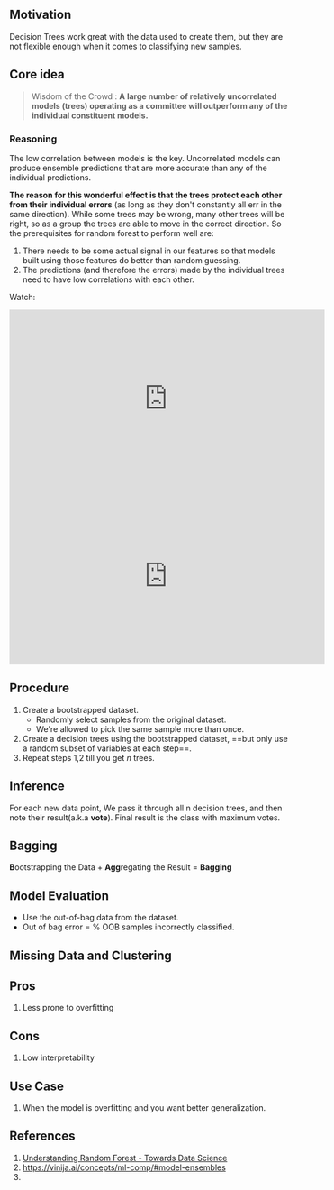 ## Motivation
Decision Trees work great with the data used to create them, but they are not flexible enough when it comes to classifying new samples.
## Core idea

> Wisdom of the Crowd : **A large number of relatively uncorrelated models (trees) operating as a committee will outperform any of the individual constituent models.**

### Reasoning
The low correlation between models is the key. Uncorrelated models can produce ensemble predictions that are more accurate than any of the individual predictions. 

**The reason for this wonderful effect is that the trees protect each other from their individual errors** (as long as they don't constantly all err in the same direction). While some trees may be wrong, many other trees will be right, so as a group the trees are able to move in the correct direction. So the prerequisites for random forest to perform well are:

1. There needs to be some actual signal in our features so that models built using those features do better than random guessing.
2. The predictions (and therefore the errors) made by the individual trees need to have low correlations with each other.

Watch: 
<iframe width="560" height="315" src="https://www.youtube.com/embed/J4Wdy0Wc_xQ?si=ebewJJZHGK3X_Qey" title="YouTube video player" frameborder="0" allow="accelerometer; autoplay; clipboard-write; encrypted-media; gyroscope; picture-in-picture; web-share" referrerpolicy="strict-origin-when-cross-origin" allowfullscreen></iframe>
<iframe width="560" height="315" src="https://www.youtube.com/embed/sQ870aTKqiM?si=dkDnMjA9DpfFuFpV" title="YouTube video player" frameborder="0" allow="accelerometer; autoplay; clipboard-write; encrypted-media; gyroscope; picture-in-picture; web-share" referrerpolicy="strict-origin-when-cross-origin" allowfullscreen></iframe>

## Procedure
1. Create a bootstrapped dataset.
	- Randomly select samples from the original dataset.
	- We're allowed to pick the same sample more than once.
2. Create a decision trees using the bootstrapped dataset, ==but only use a random subset of variables at each step==.
3. Repeat steps 1,2 till you get $n$ trees.
## Inference
For each new data point, We pass it through all n decision trees, and then note their result(a.k.a **vote**). Final result is the class with maximum votes.

## Bagging
**B**ootstrapping the Data + **Agg**regating the Result = **Bagging**

## Model Evaluation 
- Use the out-of-bag data from the dataset. 
- Out of bag error = % OOB samples incorrectly classified.

## Missing Data and Clustering


## Pros
1. Less prone to overfitting
## Cons
1. Low interpretability

## Use Case
1. When the model is overfitting and you want better generalization.
## References
1. [Understanding Random Forest - Towards Data Science](https://towardsdatascience.com/understanding-random-forest-58381e0602d2)
2. https://vinija.ai/concepts/ml-comp/#model-ensembles 
3. 